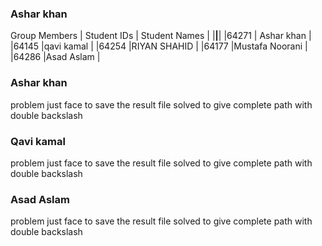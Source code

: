 ### Ashar khan
Group Members
| Student IDs    | Student Names  |
|________________|________________|
|64271           | Ashar khan     |
|64145           |qavi kamal      |
|64254           |RIYAN SHAHID    |
|64177           |Mustafa Noorani |
|64286           |Asad Aslam      |
### Ashar khan
problem just face to save the result file
solved to give complete path with double backslash

### Qavi kamal
problem just face to save the result file solved to give complete path with double backslash

### Asad Aslam
problem just face to save the result file solved to give complete path with double backslash
